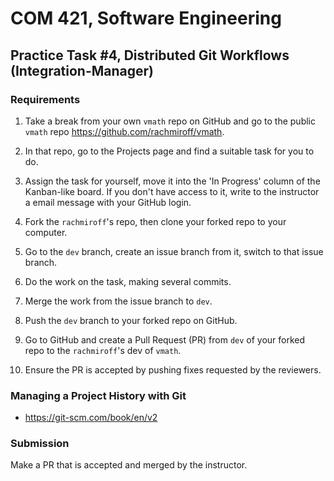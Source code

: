 # COM 421, Software Engineering
## Practice Task #4, Distributed Git Workflows (Integration-Manager)

### Requirements

1. Take a break from your own `vmath` repo on GitHub and go to the public `vmath` repo <https://github.com/rachmiroff/vmath>.

2. In that repo, go to the Projects page and find a suitable task for you to do.

3. Assign the task for yourself, move it into the 'In Progress' column of the Kanban-like board. If you don't have access to it, write to the instructor a email message with your GitHub login.

4. Fork the `rachmiroff`'s repo, then clone your forked repo to your computer.

5. Go to the `dev` branch, create an issue branch from it, switch to that issue branch.

6. Do the work on the task, making several commits.

7. Merge the work from the issue branch to `dev`.

8. Push the `dev` branch to your forked repo on GitHub.

9. Go to GitHub and create a Pull Request (PR) from `dev` of your forked repo to the `rachmiroff`'s dev of `vmath`.

10. Ensure the PR is accepted by pushing fixes requested by the reviewers.

### Managing a Project History with Git

* <https://git-scm.com/book/en/v2>

### Submission

Make a PR that is accepted and merged by the instructor.
